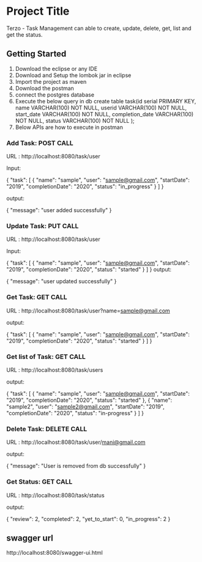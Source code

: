 # Project Title

Terzo - Task Management can able to create, update, delete, get, list and get the status.

## Getting Started

1. Download the eclipse or any IDE
2. Download and Setup the lombok jar in eclipse
3. Import the project as maven
4. Download the postman
5. connect the postgres database
6. Execute the below query in db
	create table task(id serial PRIMARY KEY,
				  name VARCHAR(100) NOT NULL, 
				  userid VARCHAR(100) NOT NULL, 
				  start_date VARCHAR(100) NOT NULL,
				  completion_date VARCHAR(100) NOT NULL, 
				  status VARCHAR(100) NOT NULL
				  );
7. Below APIs are how to execute in postman


### Add Task: POST CALL

URL : http://localhost:8080/task/user

Input:

{
    "task": [
        {
            "name": "sample",
            "user": "sample@gmail.com",
            "startDate": "2019",
            "completionDate": "2020",
            "status": "in_progress"
        }
    ]
}

output:

{
    "message": "user added successfully"
}

### Update Task: PUT CALL

URL : http://localhost:8080/task/user

Input: 

{
    "task": [
        {
            "name": "sample",
            "user": "sample@gmail.com",
            "startDate": "2019",
            "completionDate": "2020",
            "status": "started"
        }
    ]
}
output:

{
    "message": "user updated successfully"
}

### Get Task: GET CALL

URL : http://localhost:8080/task/user?name=sample@gmail.com

output:

{
    "task": [
        {
            "name": "sample",
            "user": "sample@gmail.com",
            "startDate": "2019",
            "completionDate": "2020",
            "status": "started"
        }
    ]
}

### Get list of Task: GET CALL

URL : http://localhost:8080/task/users

output:

{
    "task": [
        {
            "name": "sample",
            "user": "sample@gmail.com",
            "startDate": "2019",
            "completionDate": "2020",
            "status": "started"
        },
        {
            "name": "sample2",
            "user": "sample2@gmail.com",
            "startDate": "2019",
            "completionDate": "2020",
            "status": "in-progress"
        }
    ]
}


### Delete Task: DELETE CALL

URL : http://localhost:8080/task/user/mani@gmail.com

output:

{
    "message": "User is removed from db successfully"
}

### Get Status: GET CALL

URL : http://localhost:8080/task/status

output:

{
    "review": 2,
    "completed": 2,
    "yet_to_start": 0,
    "in_progress": 2
}

## swagger url
http://localhost:8080/swagger-ui.html

